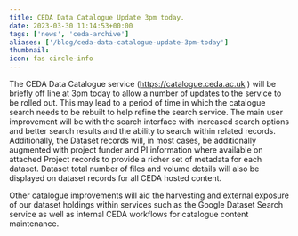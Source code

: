 ```yaml
---
title: CEDA Data Catalogue Update 3pm today.
date: 2023-03-30 11:14:53+00:00
tags: ['news', 'ceda-archive']
aliases: ['/blog/ceda-data-catalogue-update-3pm-today']
thumbnail: 
icon: fas circle-info
---
```


The CEDA Data Catalogue service (<https://catalogue.ceda.ac.uk> ) will be briefly off line at 3pm today to allow a number of updates to the service to be rolled out. This may lead to a period of time in which the catalogue search needs to be rebuilt to help refine the search service. The main user improvement will be with the search interface with increased search options and better search results and the ability to search within related records. Additionally, the Dataset records will, in most cases, be additionally augmented with project funder and PI information where available on attached Project records to provide a richer set of metadata for each dataset. Dataset total number of files and volume details will also be displayed on dataset records for all CEDA hosted content.  
  
Other catalogue improvements will aid the harvesting and external exposure of our dataset holdings within services such as the Google Dataset Search service as well as internal CEDA workflows for catalogue content maintenance.


